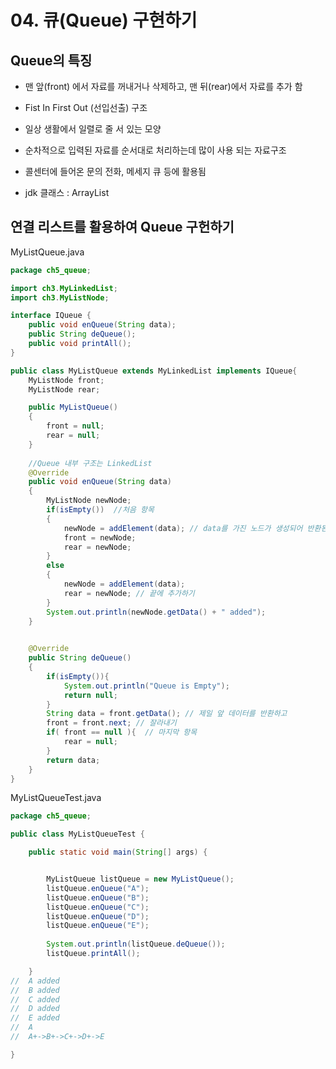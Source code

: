 # 04. 큐(Queue) 구현하기

## Queue의 특징

- 맨 앞(front) 에서 자료를 꺼내거나 삭제하고, 맨 뒤(rear)에서 자료를 추가 함

- Fist In First Out (선입선출) 구조 

- 일상 생활에서 일렬로 줄 서 있는 모양

- 순차적으로 입력된 자료를 순서대로 처리하는데 많이 사용 되는 자료구조

- 콜센터에 들어온 문의 전화, 메세지 큐 등에 활용됨

- jdk 클래스 : ArrayList

## 연결 리스트를 활용하여 Queue 구헌하기

MyListQueue.java
```java
package ch5_queue;

import ch3.MyLinkedList;
import ch3.MyListNode;

interface IQueue {
	public void enQueue(String data);
	public String deQueue();
	public void printAll();
}

public class MyListQueue extends MyLinkedList implements IQueue{
	MyListNode front;
	MyListNode rear;

	public MyListQueue()
	{
		front = null;
		rear = null;
	}
	
	//Queue 내부 구조는 LinkedList
	@Override
	public void enQueue(String data)
	{
		MyListNode newNode;
		if(isEmpty())  //처음 항목
		{
			newNode = addElement(data); // data를 가진 노드가 생성되어 반환된다.
			front = newNode;
			rear = newNode;
		}
		else
		{
			newNode = addElement(data);
			rear = newNode; // 끝에 추가하기
		}
		System.out.println(newNode.getData() + " added");
	}

	
	@Override
	public String deQueue()
	{
		if(isEmpty()){
			System.out.println("Queue is Empty");
			return null;
		}
		String data = front.getData(); // 제일 앞 데이터를 반환하고
		front = front.next; // 잘라내기
		if( front == null ){  // 마지막 항목
			rear = null;
		}
		return data;
	}
}

```

MyListQueueTest.java
```java
package ch5_queue;

public class MyListQueueTest {

	public static void main(String[] args) {


		MyListQueue listQueue = new MyListQueue();
		listQueue.enQueue("A");
		listQueue.enQueue("B");
		listQueue.enQueue("C");
		listQueue.enQueue("D");
		listQueue.enQueue("E");
		
		System.out.println(listQueue.deQueue());
		listQueue.printAll();

	}
//	A added
//	B added
//	C added
//	D added
//	E added
//	A
//	A+->B+->C+->D+->E

}

```




